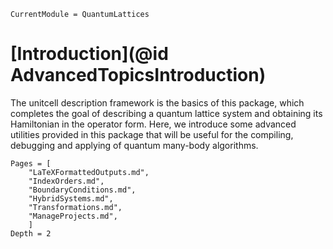 ```@meta
CurrentModule = QuantumLattices
```

# [Introduction](@id AdvancedTopicsIntroduction)

The unitcell description framework is the basics of this package, which completes the goal of describing a quantum lattice system and obtaining its Hamiltonian in the operator form. Here, we introduce some advanced utilities provided in this package that will be useful for the compiling, debugging and applying of quantum many-body algorithms.

```@contents
Pages = [
    "LaTeXFormattedOutputs.md",
    "IndexOrders.md",
    "BoundaryConditions.md",
    "HybridSystems.md",
    "Transformations.md",
    "ManageProjects.md",
    ]
Depth = 2
```